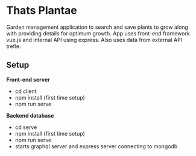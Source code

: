 # Thats Plantae
Garden management application to search and save plants to grow along with providing details for optimum growth. 
App uses front-end framework vue.js  and internal API using express. Also uses data from external API trefle. 
## Setup
**Front-end server**
* cd client
* npm install (first time setup)
* npm run serve </br>

**Backend database**
* cd serve 
* npm install (first time setup)
* npm run serve 
* starts graphql server and express server connecting to mongodb

